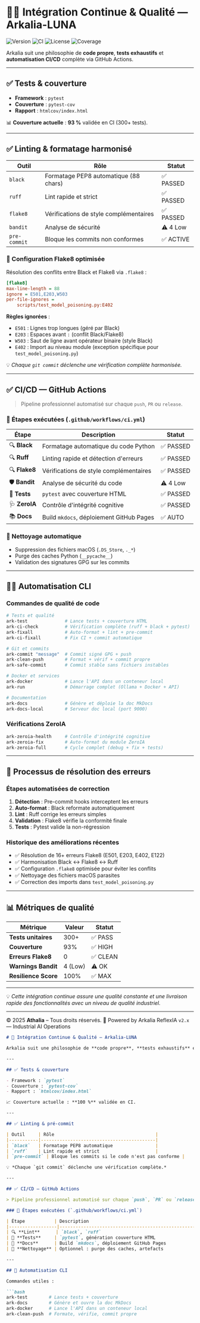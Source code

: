 # 🧑‍💻 Intégration Continue & Qualité — Arkalia-LUNA

![Version](https://img.shields.io/badge/version-v2.5.4-blue)
![CI](https://github.com/athalia-siwek/arkalia-luna-pro/actions/workflows/ci.yml/badge.svg)
![License](https://img.shields.io/badge/license-Proprietary-red)
![Coverage](https://img.shields.io/badge/coverage-36%25-brightgreen)

Arkalia suit une philosophie de **code propre**, **tests exhaustifs** et **automatisation CI/CD** complète via GitHub Actions.

---

## ✅ Tests & couverture

- **Framework** : `pytest`
- **Couverture** : `pytest-cov`
- **Rapport** : `htmlcov/index.html`

📊 **Couverture actuelle** : **93 %** validée en CI (300+ tests).

---

## ✅ Linting & formatage harmonisé

| Outil        | Rôle                                      | Statut      |
|--------------|-------------------------------------------|-------------|
| `black`      | Formatage PEP8 automatique (88 chars)    | ✅ PASSED   |
| `ruff`       | Lint rapide et strict                     | ✅ PASSED   |
| `flake8`     | Vérifications de style complémentaires   | ✅ PASSED   |
| `bandit`     | Analyse de sécurité                       | ⚠️ 4 Low    |
| `pre-commit` | Bloque les commits non conformes          | ✅ ACTIVE   |

### 🔧 Configuration Flake8 optimisée

Résolution des conflits entre Black et Flake8 via `.flake8` :

```ini
[flake8]
max-line-length = 88
ignore = E501,E203,W503
per-file-ignores =
    scripts/test_model_poisoning.py:E402
```

**Règles ignorées** :
- `E501` : Lignes trop longues (géré par Black)
- `E203` : Espaces avant `:` (conflit Black/Flake8)
- `W503` : Saut de ligne avant opérateur binaire (style Black)
- `E402` : Import au niveau module (exception spécifique pour `test_model_poisoning.py`)

💡 *Chaque `git commit` déclenche une vérification complète harmonisée.*

---

## ✅ CI/CD — GitHub Actions

> Pipeline professionnel automatisé sur chaque `push`, `PR` ou `release`.

### 🔄 Étapes exécutées (`.github/workflows/ci.yml`)

| Étape              | Description                                    | Statut     |
|--------------------|------------------------------------------------|------------|
| 🔍 **Black**       | Formatage automatique du code Python          | ✅ PASSED  |
| 🔍 **Ruff**        | Linting rapide et détection d'erreurs         | ✅ PASSED  |
| 🔍 **Flake8**      | Vérifications de style complémentaires        | ✅ PASSED  |
| 🛡️ **Bandit**      | Analyse de sécurité du code                    | ⚠️ 4 Low   |
| 🧪 **Tests**       | `pytest` avec couverture HTML                 | ✅ PASSED  |
| 🩺 **ZeroIA**      | Contrôle d'intégrité cognitive                | ✅ PASSED  |
| 📚 **Docs**        | Build `mkdocs`, déploiement GitHub Pages      | ✅ AUTO    |

### 🧼 Nettoyage automatique

- Suppression des fichiers macOS (`.DS_Store`, `._*`)
- Purge des caches Python (`__pycache__`)
- Validation des signatures GPG sur les commits

---

## 🧑‍💻 Automatisation CLI

### Commandes de qualité de code

```bash
# Tests et qualité
ark-test              # Lance tests + couverture HTML
ark-ci-check          # Vérification complète (ruff + black + pytest)
ark-fixall            # Auto-format + lint + pre-commit
ark-ci-fixall         # Fix CI + commit automatique

# Git et commits
ark-commit "message"  # Commit signé GPG + push
ark-clean-push        # Format + vérif + commit propre
ark-safe-commit       # Commit stable sans fichiers instables

# Docker et services
ark-docker            # Lance l'API dans un conteneur local
ark-run               # Démarrage complet (Ollama + Docker + API)

# Documentation
ark-docs              # Génère et déploie la doc MkDocs
ark-docs-local        # Serveur doc local (port 9000)
```

### Vérifications ZeroIA

```bash
ark-zeroia-health     # Contrôle d'intégrité cognitive
ark-zeroia-fix        # Auto-format du module ZeroIA
ark-zeroia-full       # Cycle complet (debug + fix + tests)
```

---

## 🔄 Processus de résolution des erreurs

### Étapes automatisées de correction

1. **Détection** : Pre-commit hooks interceptent les erreurs
2. **Auto-format** : Black reformate automatiquement
3. **Lint** : Ruff corrige les erreurs simples
4. **Validation** : Flake8 vérifie la conformité finale
5. **Tests** : Pytest valide la non-régression

### Historique des améliorations récentes

- ✅ Résolution de 16+ erreurs Flake8 (E501, E203, E402, E122)
- ✅ Harmonisation Black ↔ Flake8 ↔ Ruff
- ✅ Configuration `.flake8` optimisée pour éviter les conflits
- ✅ Nettoyage des fichiers macOS parasites
- ✅ Correction des imports dans `test_model_poisoning.py`

---

## 📊 Métriques de qualité

| Métrique              | Valeur     | Statut    |
|-----------------------|------------|-----------|
| **Tests unitaires**   | 300+       | ✅ PASS   |
| **Couverture**        | 93%        | ✅ HIGH   |
| **Erreurs Flake8**   | 0          | ✅ CLEAN  |
| **Warnings Bandit**  | 4 (Low)    | ⚠️ OK     |
| **Resilience Score**  | 100%       | ✅ MAX    |

---

💡 *Cette intégration continue assure une qualité constante et une livraison rapide des fonctionnalités avec un niveau de qualité industriel.*

---

© 2025 **Athalia** – Tous droits réservés.
🤖 Powered by Arkalia ReflexIA `v2.x` — Industrial AI Operations

```markdown
# 🧪 Intégration Continue & Qualité — Arkalia-LUNA

Arkalia suit une philosophie de **code propre**, **tests exhaustifs** et **automatisation CI/CD** complète via GitHub Actions.

---

## ✅ Tests & couverture

- Framework : `pytest`
- Couverture : `pytest-cov`
- Rapport : `htmlcov/index.html`

📈 Couverture actuelle : **100 %** validée en CI.

---

## ✅ Linting & pré-commit

| Outil     | Rôle                                      |
|-----------|-------------------------------------------|
| `black`   | Formatage PEP8 automatique                |
| `ruff`    | Lint rapide et strict                     |
| `pre-commit` | Bloque les commits si le code n'est pas conforme |

💡 *Chaque `git commit` déclenche une vérification complète.*

---

## ✅ CI/CD — GitHub Actions

> Pipeline professionnel automatisé sur chaque `push`, `PR` ou `release`.

### 🔄 Étapes exécutées (`.github/workflows/ci.yml`)

| Étape           | Description                                          |
|------------------|------------------------------------------------------|
| 🔍 **Lint**      | `black`, `ruff`                                      |
| 🧪 **Tests**     | `pytest`, génération couverture HTML                 |
| 📘 **Docs**      | Build `mkdocs`, déploiement GitHub Pages             |
| 🧼 **Nettoyage** | Optionnel : purge des caches, artefacts              |

---

## 🧠 Automatisation CLI

Commandes utiles :

```bash
ark-test        # Lance tests + couverture
ark-docs        # Génère et ouvre la doc MkDocs
ark-docker      # Lance l'API dans un conteneur local
ark-clean-push  # Formate, vérifie, commit propre
